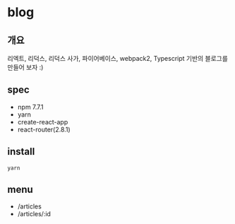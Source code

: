 # blog

## 개요
리엑트, 리덕스, 리덕스 사가, 파이어베이스, webpack2, Typescript 기반의 블로그를 만들어 보자 :)

## spec
* npm 7.7.1
* yarn
* create-react-app
* react-router(2.8.1)
  
## install 
```
yarn
```

## menu
* /articles 
* /articles/:id
